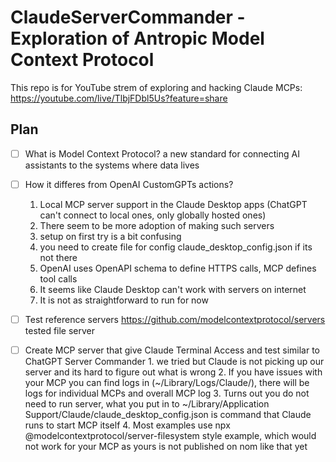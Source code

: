 # ClaudeServerCommander - Exploration of Antropic Model Context Protocol

This repo is for YouTube strem of exploring and hacking Claude MCPs: https://youtube.com/live/TlbjFDbl5Us?feature=share

## Plan
- [ ] What is Model Context Protocol?
     a new standard for connecting AI assistants to the systems where data lives
      
- [ ] How it differes from OpenAI CustomGPTs actions?
     1. Local MCP server support in the Claude Desktop apps (ChatGPT can't connect to local ones, only globally hosted ones)
     2. There seem to be more adoption of making such servers
     3. setup on first try is a bit confusing
     4. you need to create file for config claude_desktop_config.json if its not there
     5. OpenAI uses OpenAPI schema to define HTTPS calls, MCP defines tool calls
     6. It seems like Claude Desktop can't work with servers on internet
     7. It is not as straightforward to run for now
        

- [ ] Test reference servers
      https://github.com/modelcontextprotocol/servers
      tested file server
      

- [ ] Create MCP server that give Claude Terminal Access and test similar to ChatGPT Server Commander
      1. we tried but Claude is not picking up our server and its hard to figure out what is wrong
      2. If you have issues with your MCP you can find logs in (~/Library/Logs/Claude/), there will be logs for individual MCPs and overall MCP log
      3. Turns out you do not need to run server, what you put in to ~/Library/Application Support/Claude/claude_desktop_config.json is command that Claude runs to start MCP itself
      4. Most examples use npx @modelcontextprotocol/server-filesystem style example, which would not work for your MCP as yours is not published on nom like that yet
      

